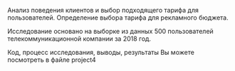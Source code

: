 Анализ поведения клиентов и выбор подходящего тарифа для пользователей. Определение выбора тарифа для рекламного бюджета.

Исследование основано на выборке из данных 500 пользователей телекоммуникационной компании за 2018 год. 

Код, процесс исследования, выводы, результаты Вы можете посмотреть в файле project4
